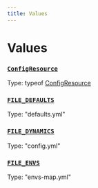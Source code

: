 ```yaml
---
title: Values
---
```

# Values 

### [`ConfigResource`](https://github.com/dxos/dxos/blob/d7adf231c/packages/sdk/config/src/config.ts#L119)
Type: typeof [ConfigResource](/api/@dxos/config/values#ConfigResource)



### [`FILE_DEFAULTS`](https://github.com/dxos/dxos/blob/d7adf231c/packages/sdk/config/src/types.ts#L7)
Type: "defaults.yml"



### [`FILE_DYNAMICS`](https://github.com/dxos/dxos/blob/d7adf231c/packages/sdk/config/src/types.ts#L9)
Type: "config.yml"



### [`FILE_ENVS`](https://github.com/dxos/dxos/blob/d7adf231c/packages/sdk/config/src/types.ts#L8)
Type: "envs-map.yml"



